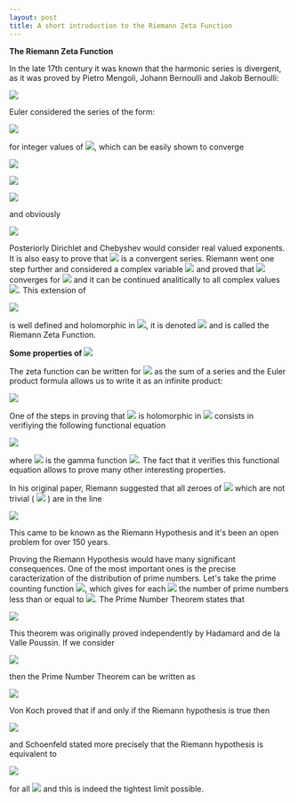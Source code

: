 ```yaml
---
layout: post
title: A short introduction to the Riemann Zeta Function
---
```


<p>
  <strong>The Riemann Zeta Function</strong>
</p>

<p>
  In the late 17th century it was known that the harmonic series is divergent, as it was proved by Pietro Mengoli, Johann Bernoulli and
Jakob Bernoulli:
</p>

<p>
  <img src="https://chart.googleapis.com/chart?cht=tx&chl=\sum_{n%3D1}^{\infty}\frac{1}{n}%3D1%2B\frac{1}{2}%2B\frac{1}{3}%2B\frac{1}{4}%2B\ldots" />
</p>

<p>
Euler considered the series of the form:
</p>

<p>
  <img src="https://chart.googleapis.com/chart?cht=tx&chl=\sum_{n%3D1}^{\infty}\frac{1}{n^{k}}" />
</p>

<p>
for integer values of <img class="inline" src="https://chart.googleapis.com/chart?cht=tx&chl=k%3E1" />, which can
be easily shown to converge
</p>

<p>
  <img src="https://chart.googleapis.com/chart?cht=tx&chl=n\left(n%2B1\right)%3Dn^{2}%2Bn%3C2n^{2}\Rightarrow\frac{2}{n\left(n%2B1\right)}%3E\frac{1}{n^{2}}" />
</p>

<p>
  <img src="https://chart.googleapis.com/chart?cht=tx&chl=\sum_{n%3D1}^{\infty}\frac{1}{n^{2}}%3C\sum_{n%3D1}^{\infty}\frac{2}{n\left(n%2B1\right)}%3D2\sum_{n%3D1}^{\infty}\left(\frac{1}{n}-\frac{1}{n%2B1}\right)%3D" />
</p>

<p>
  <img src="https://chart.googleapis.com/chart?cht=tx&chl=2\left[1%2B\left(\frac{1}{2}-\frac{1}{2}\right)%2B\left(\frac{1}{3}-\frac{1}{3}\right)%2B\sum_{n%3D4}^{\infty}\left(\frac{1}{n}-\frac{1}{n}\right)\right]%3D2" />
</p>

<p>
and obviously
</p>

<p>
  <img src="https://chart.googleapis.com/chart?cht=tx&chl=\forall%20n\geq1,\forall%20k\geq2,n^{k}\geq%20n^{2}\Rightarrow\frac{1}{n^{k}}\leq\frac{1}{n^{2}}" />
</p>

<p>
Posteriorly Dirichlet and Chebyshev would consider real valued exponents.
It is also easy to prove that
<img class="inline" src="https://chart.googleapis.com/chart?cht=tx&chl=\forall%20s\in\mathbb{R},s%3E1\,\sum_{n%3D1}^{\infty}\frac{1}{n^{s}}" />
is a convergent series.
Riemann went one step further and considered a complex variable
<img class="inline" src="https://chart.googleapis.com/chart?cht=tx&chl=s" />
and proved that
<img class="inline" src="https://chart.googleapis.com/chart?cht=tx&chl=\sum_{n%3D1}^{\infty}\frac{1}{n^{s}}" />
converges for
<img class="inline" src="https://chart.googleapis.com/chart?cht=tx&chl=Re\left(s\right)%3E1" />
 and it can be continued analitically to all complex values 
<img class="inline" src="https://chart.googleapis.com/chart?cht=tx&chl=s\neq1" />. This extension of
</p>

<p>
  <img src="https://chart.googleapis.com/chart?cht=tx&chl=\sum_{n%3D1}^{\infty}\frac{1}{n^{s}}" />
</p>

<p>
is well defined and holomorphic in
<img class="inline" src="https://chart.googleapis.com/chart?cht=tx&chl=\mathbb{C}\setminus\left\{%201\right\}" />, it is denoted
<img class="inline" src="https://chart.googleapis.com/chart?cht=tx&chl=\zeta" />
and is called the Riemann Zeta Function.
</p>

<p>
  <strong>Some properties of 
<img class="inline" src="https://chart.googleapis.com/chart?cht=tx&chl=\zeta" />
  </strong>
</p>

<p>
The zeta function can be written for
<img class="inline" src="https://chart.googleapis.com/chart?cht=tx&chl=Re\left(s\right)%3E1" />
as the sum of a series and the Euler product formula allows us to write
it as an infinite product:
</p>

<p>
  <img src="https://chart.googleapis.com/chart?cht=tx&chl=\sum_{n%3D1}^{\infty}\frac{1}{n^{s}}%3D\prod_{p\,%20prime}\frac{1}{1-p^{-s}}" />
</p>

<p>
One of the steps in proving that
<img class="inline" src="https://chart.googleapis.com/chart?cht=tx&chl=\zeta" />
is holomorphic in
<img class="inline" src="https://chart.googleapis.com/chart?cht=tx&chl=\mathbb{C}\setminus\left\{%201\right\}" />
consists in verifiying the following functional equation
</p>

<p>
  <img src="https://chart.googleapis.com/chart?cht=tx&chl=\zeta\left(s\right)%3D2\left(s\pi\right)^{s-1}sin\left(\frac{\pi%20s}{2}\right)\Gamma\left(1-s\right)\zeta\left(1-s\right)\" />
</p>

<p>
where
<img class="inline" src="https://chart.googleapis.com/chart?cht=tx&chl=\Gamma" />
is the gamma function
<img class="inline" src="https://chart.googleapis.com/chart?cht=tx&chl=\Gamma\left(z\right)%3D\int_{0}^{\infty}t^{z-1}e^{-t}dt" />.
The fact that it verifies this functional equation allows to prove
many other interesting properties.
</p>

<p>
In his original paper, Riemann suggested that all zeroes of
<img class="inline" src="https://chart.googleapis.com/chart?cht=tx&chl=\zeta" />
which are not trivial (
<img class="inline" src="https://chart.googleapis.com/chart?cht=tx&chl=-2,-4,\ldots" />
) are in the line
</p>

<p>
  <img src="https://chart.googleapis.com/chart?cht=tx&chl=\left\{%20z\in\mathbb{C}:Re\left(z\right)%3D\frac{1}{2}\right\}" />
</p>

<p>
This came to be known as the Riemann Hypothesis and it's been an open
problem for over 150 years.
</p>

<p>
Proving the Riemann Hypothesis would have many significant consequences.
One of the most important ones is the precise caracterization of the
distribution of prime numbers. Let's take the prime counting function
<img class="inline" src="https://chart.googleapis.com/chart?cht=tx&chl=\pi\left(x\right)" />, which gives for each
<img class="inline" src="https://chart.googleapis.com/chart?cht=tx&chl=x" />
the number of prime numbers less than or equal to
<img class="inline" src="https://chart.googleapis.com/chart?cht=tx&chl=x" />. The Prime Number Theorem states that
</p>

<p>
  <img src="https://chart.googleapis.com/chart?cht=tx&chl=\pi\left(x\right)\sim\frac{x}{ln\,%20x}" />
</p>

<p>
This theorem was originally proved independently by Hadamard and de la
Valle Poussin. If we consider
</p>

<p>
  <img src="https://chart.googleapis.com/chart?cht=tx&chl=Li\left(x\right)%3D\int_{2}^{x}\frac{1}{ln\,%20t}dt%3Dli\left(x\right)-li\left(2\right)" />
</p>

<p>
then the Prime Number Theorem can be written as
</p>

<p>
  <img src="https://chart.googleapis.com/chart?cht=tx&chl=\pi\left(x\right)\sim%20li\left(x\right)\sim%20Li\left(x\right)" />
</p>

<p>
Von Koch proved that if and only if the Riemann hypothesis is true then
</p>

<p>
  <img src="https://chart.googleapis.com/chart?cht=tx&chl=\pi\left(x\right)%3DLi\left(x\right)%2BO\left(\sqrt{x}ln\,%20x\right)" />
</p>

<p>
and Schoenfeld stated more precisely that the Riemann hypothesis is
equivalent to
</p>

<p>
  <img src="https://chart.googleapis.com/chart?cht=tx&chl=\left|\pi\left(x\right)-li\left(x\right)\right|%3C\frac{\sqrt{x}ln\,%20x}{8\pi}" />
</p>

<p>
for all
<img class="inline" src="https://chart.googleapis.com/chart?cht=tx&chl=x>2657" />
and this is indeed the tightest limit possible.
</p>
